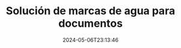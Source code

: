 ---
############################# Static ############################
layout: "family"
date:  2024-05-06T23:13:46
draft: false

product: "Watermark"
product_tag: "watermark"

lang: es

############################# Head ############################
head_title: "Marca de agua del documento C# Java Node.js | agregar marca de agua"
head_description: "Añade una marca de agua a PDF, imágenes y documentos. Solución de marcas de agua para Microsoft Office, PDF, OpenDocument, imágenes, etc."

############################# Header ############################
title: "Solución de marcas de agua para documentos"
description:  |
  Añada marcas de agua de texto e imágenes a sus documentos e imágenes.

  Busque y modifique las marcas de agua de los documentos de forma cómoda.

  Obtenga información sobre las marcas de agua que aparecen en sus documentos.

############################# Supported Platforms ###############################
supported_platforms:
  enable: true
  head_title: "Elige tu plataforma"
  title: "Independencia de la plataforma"
  description: "La biblioteca GroupDocs.Watermark admite los siguientes sistemas operativos y marcos:"
  details_link_title: "Obtenga más información"

  items:
    # items loop
    - title: ".NET"
      description: GroupDocs.Watermark .NET 
      color: "blue"
      tag: "net"
      link: "/watermark/net/"
      features_link: "https://docs.groupdocs.com/watermark/net/system-requirements/"
      features:
          # features loop
          - rows: "4"
            content: |
                    .NET Framework 4.6.2 or higher <br> .NET Core 2.0 or higher <br> .NET 6.0 or higher
      
          # features loop
          - rows: "1"
            content: |
                    Windows <br> Linux <br> Mac OS
      
          # features loop
          - rows: "3"
            content: |
                    Microsoft Visual Studio <br> JetBrains Rider
      
          # features loop
          - rows: "1"
            content: |
                    50+ file formats
      

    # items loop
    - title: "Java"
      description: GroupDocs.Watermark Java
      color: "red"
      tag: "java"
      link: "/watermark/java/"
      features_link: "https://docs.groupdocs.com/watermark/java/system-requirements/"
      features:
          # features loop
          - rows: "4"
            content: |
                    Java 8 or higher <br> Kotlin
      
          # features loop
          - rows: "1"
            content: |
                    Windows <br> Linux <br> Mac OS
      
          # features loop
          - rows: "3"
            content: |
                    IntelliJ IDEA <br> Eclipse <br> NetBeans
      
          # features loop
          - rows: "1"
            content: |
                    50+ file formats

    # items loop
    - title: "Node.js"
      description: GroupDocs.Watermark Node.js
      color: "green"
      tag: "nodejs-java"
      link: "/watermark/nodejs-java/"
      features_link: "https://docs.groupdocs.com/watermark/nodejs-java/system-requirements/"
      features:
          # features loop
          - rows: "4"
            content: |
                    Node.js 16+ and J2SE 8.0 (1.8)+
      
          # features loop
          - rows: "1"
            content: |
                    Windows <br> Linux <br> Mac OS
      
          # features loop
          - rows: "3"
            content: |
                    Atom <br> Visual Studio Code <br> Cualquier otro editor de texto
      
          # features loop
          - rows: "1"
            content: |
                    50+ file formats

############################# Features ###############################
features:
  enable: true
  title: "Revisión de funciones de GroupDocs.Watermark"
  description: "La biblioteca diseñada para agregar, buscar y actualizar varios tipos de marcas de agua para formatos de documentos populares."

  items:
    # items loop
    - icon: "protect"
      title: "Proteja los archivos con marcas de agua"
      content: "Añada marcas de agua de texto e imágenes a sus documentos empresariales."

    # items loop
    - icon: "search"
      title: "Búsqueda de marcas de agua existentes"
      content: "Obtenga información detallada sobre las marcas de agua colocadas anteriormente en el documento."

    # items loop
    - icon: "manipulate"
      title: "Manipule las marcas de agua del documento"
      content: "Controla el texto, el estilo, la imagen y otras funciones de marca de agua."

    # items loop
    - icon: "additional"
      title: "Diversas funciones adicionales"
      content: "Obtenga información del documento, actualice los hipervínculos o el fondo de las páginas, etc."

############################# Code Samples ###############################
code_samples:
  enable: true
  title: "Proteja los documentos mediante marcas de agua"
  description: "GroupDocs.Watermark ejemplos de códigos de operaciones típicos."

  items:
    # items loop
    - title: "Crear una marca de agua."
      content: "Para añadir una marca de agua a un documento, proporcione la ruta al archivo de destino. Tiene muchas opciones entre las que elegir para obtener una marca de agua personalizada en una página específica."
      samples:
          # samples loop
          - language: "C#"
            color: "blue"
            content: |
                    <code class="language-csharp" data-lang="csharp">
                        // Especifique el documento al que desea añadir una marca de agua

                        using (Watermarker watermarker = new Watermarker("source.docx"))
                        {
                          // Crear objeto de marca de agua
                          TextWatermark watermark = new TextWatermark("top secret", new Font("Arial", 36));

                          // Definir las opciones de marca de agua
                          watermark.ForegroundColor = Color.Red;
                          watermark.HorizontalAlignment = HorizontalAlignment.Center;
                          watermark.VerticalAlignment = VerticalAlignment.Center;

                          // Agregue una marca de agua y guarde el archivo procesado
                          watermarker.Add(watermark);
                          watermarker.Save("result.docx");
                        }                    
                    </code>

          # samples loop
          - language: "Java"
            color: "red"
            content: |
                    <code class="language-java" data-lang="java">
                        // Especifique el documento al que desea añadir una marca de agua

                        Watermarker watermarker = new Watermarker("source.docx");

                        // Crear objeto de marca de agua
                        TextWatermark watermark = new TextWatermark("top secret", new Font("Arial", 36));

                        // Definir las opciones de marca de agua
                        watermark.setForegroundColor(Color.getRed());
                        watermark.setHorizontalAlignment(HorizontalAlignment.Center);
                        watermark.setVerticalAlignment(VerticalAlignment.Center);

                        // Agregue una marca de agua y guarde el archivo procesado
                        watermarker.add(watermark);
                        watermarker.save("result.docx");
                        watermarker.close();

                    </code>

          # samples loop
          - language: "TypeScript"
            color: "green"
            content: |
                    <code class="language-java" data-lang="javascript">
                        // Especifique el documento al que desea añadir una marca de agua

                        const watermarker = new Watermarker("source.docx");
    
                        // Crear objeto de marca de agua
                        const watermark = new TextWatermark("top secret", new Font("Arial", 36));

                        // Definir las opciones de marca de agua
                        watermark.setForegroundColor(Color.getRed());
                        watermark.setHorizontalAlignment(HorizontalAlignment.Center);
                        watermark.setVerticalAlignment(VerticalAlignment.Center);

                        // Agregue una marca de agua y guarde el archivo procesado
                        watermarker.add(watermark);
                        watermarker.save("result.docx");                        

                    </code>

############################# Supported Formats ###############################
formats:
  enable: true
  title: "Compatible con más de 50 formatos de archivo"
  description: "GroupDocs.Watermark proporciona marcas de agua para los formatos populares de documentos y archivos."

############################# Metrics ###############################
metrics:
  enable: true
  title: "Datos estadísticos de nuestra biblioteca"
  description: "Sumérjase en las métricas clave y revele información sobre nuestros logros, impacto y crecimiento."

  items:
    # items loop
    - number: "50+"
      title: "Formatos compatibles"
      content: "La biblioteca puede procesar más de 50 de los formatos de archivo más populares."

    # items loop
    - number: "800k"
      title: "NuGet descargas"
      content: "GroupDocs.Watermark for .NET es una biblioteca popular con más de 800 000 descargas en NuGet."

    # items loop
    - number: "15k"
      title: "Descargas de Maven"
      content: "Con más de 15 000 descargas en Maven, GroupDocs.Watermark es una opción popular entre Java desarrolladores."

    # items loop
    - number: "140+"
      title: "Clientes satisfechos"
      content: "Los desarrolladores individuales y las principales empresas de todo el mundo prefieren nuestras bibliotecas para crear soluciones innovadoras."


############################# Customers ###############################
customers:
  enable: true
  title: "Nuestros clientes satisfechos"
  description: "GroupDocs bibliotecas son empleadas por marcas reconocidas y distinguidas de todo el mundo."

  items:
    # items loop
    - title: "BenQ Corporation"
      logo: "benq"
      
    # items loop
    - title: "Nasdaq Stock Market"
      logo: "nasdaq"
      
    # items loop
    - title: "AT&T Inc."
      logo: "att"
      
    # items loop
    - title: "Customer logo AstraZeneca"
      logo: "astrazeneca"
      
    # items loop
    - title: "Central Bank of Argentina"
      logo: "argentinacentralbank"
      
    # items loop
    - title: "Roche Holding AG"
      logo: "roche"
      
    # items loop
    - title: "Capita"
      logo: "capita"
      
    # items loop
    - title: "Axa S.A."
      logo: "axa"
      
    # items loop
    - title: "Instructure Inc."
      logo: "instructure"
      
    # items loop
    - title: "Wipro"
      logo: "wipro"


############################# Actions ###############################
actions:
  enable: true
  title: "¿Estás listo para empezar?"
  description: "Prueba GroupDocs.Watermark funciones gratis en tu plataforma"

  items:
    # items loop
    - title: ".NET"
      color: "blue"
      link: "/watermark/net/"

    # items loop
    - title: "Java"
      color: "red"
      link: "/watermark/java/"

    # items loop
    - title: "Node.js"
      color: "green"
      link: "/watermark/nodejs-java/"      

############################# FAQ ###############################
faq:
  enable: true
  title: "Preguntas frecuentes"
  description: "Consulta nuestras preguntas frecuentes"

  items:
    # items loop
    - question: "¿GroupDocs.Watermark necesita bibliotecas externas para manipular documentos?"
      answer: "GroupDocs.Watermark funciona de forma independiente, sin necesidad de software de terceros como Adobe Acrobat, Microsoft Office, etc."

    # items loop
    - question: "¿Puedo probar GroupDocs.Watermark funciones antes de comprar?"
      answer: "¡Sí, GroupDocs.Watermark ofrece una prueba gratuita! Instálala y pruébala, pero ten en cuenta que las versiones de prueba añaden «insignias de prueba» a tus documentos y solo se procesan las 3 primeras páginas. ¿Quieres disfrutar de la experiencia completa? Obtenga una licencia temporal gratuita de 30 días para disfrutar de todas las funciones. Consulta los detalles en [licencia temporal](https://purchase.groupdocs.com/temporary-license/)."

    # items loop
    - question: "¿Qué tipos de licencia se proporcionan?"
      answer: "¿Necesitas una licencia GroupDocs.Watermark? ¡Tenemos opciones! Elija entre las licencias en función de muchas opciones. Número de desarrolladores de tu equipo. Ubicaciones de implementación, como oficinas individuales o lugares de trabajo remotos. ¿La distribución para clientes finales necesita compartir el SDK/API con los clientes? Como alternativa, existe una licencia de uso mensual: paga solo por lo que usas con los planes con contador. Sumérgete más y encuentra el [precio] perfecto (https://purchase.groupdocs.com/pricing/watermark/net/)."

############################# Cloud Links ###############################
cloud_links:
  enable: true
  title: "GroupDocs.Watermark API de bajo código"
  description: "Agregue marcas de agua a los archivos mediante su aplicación mediante nuestra API REST basada en la nube."
  
  items:
    # items loop
    - title: "GroupDocs.Watermark Cloud for cURL"
      content: "Usa la API cURL REST ful para añadir marcas de agua a PDF, Word, Excel, PowerPoint, JPEG y otros formatos de archivo populares."
      icon: "groupdocs_watermark-for-curl"
      link: "https://products.groupdocs.cloud/watermark/curl"

    # items loop
    - title: "GroupDocs.Watermark Cloud for .NET"
      content: "Potencie sus .NET aplicaciones con funciones de marca de agua de documentos de Cloud SDK para .NET. Proteja los documentos empresariales por su cuenta."
      icon: "groupdocs_watermark-for-net"
      link: "https://products.groupdocs.cloud/watermark/net"

    # items loop
    - title: "GroupDocs.Watermark Cloud for Java"
      content: "El SDK GroupDocs.Watermark diseñado para Java ofrece nuevas posibilidades para sus Java aplicaciones y archivos empresariales."
      icon: "groupdocs_watermark-for-java"
      link: "https://products.groupdocs.cloud/watermark/java"

############################# App links ###############################
app_links:
  enable: true
  title: "GroupDocs.Watermark Aplicaciones web"
  description: "GroupDocs otorga acceso a la aplicación web para añadir marcas de agua a sus documentos. Puedes añadir marcas de agua a más de 50 formatos de archivo populares en tu navegador favorito DE FORMA GRATUITA."

  items:
    # items loop
    - title: "GroupDocs.Watermark Total"
      content: "Herramienta en línea para añadir marcas de agua a los documentos desde cualquier dispositivo."
      icon: "groupdocs_watermark-app"
      link: "https://products.groupdocs.app/watermark/total"

    # items loop
    - title: "GroupDocs.Watermark DOCX"
      content: "Watermark MS Word DOCX en línea."
      icon: "groupdocs_words-app"
      link: "https://products.groupdocs.app/watermark/docx"

    # items loop
    - title: "GroupDocs.Watermark PDF"
      content: "Proteja PDF documentos en línea."
      icon: "groupdocs_pdf-app"
      link: "https://products.groupdocs.app/watermark/pdf"


      


---